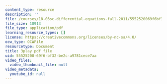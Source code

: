 ```yaml
---
content_type: resource
description: ''
file: /courses/18-03sc-differential-equations-fall-2011/5552520069f6bf32be2ca9781cece7aa_X5-ucBtneVM.pdf
file_size: 18913
file_type: application/pdf
learning_resource_types: []
license: https://creativecommons.org/licenses/by-nc-sa/4.0/
ocw_type: OCWFile
resourcetype: Document
title: 3play pdf file
uid: 55525200-69f6-bf32-be2c-a9781cece7aa
video_files:
  video_thumbnail_file: null
video_metadata:
  youtube_id: null
---
```

